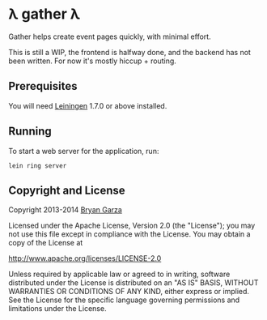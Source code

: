 # λ gather λ

Gather helps create event pages quickly, with minimal effort.

This is still a WIP, the frontend is halfway done, and the backend has not been
written. For now it's mostly hiccup + routing.

## Prerequisites

You will need [Leiningen][1] 1.7.0 or above installed.

[1]: https://github.com/technomancy/leiningen

## Running

To start a web server for the application, run:

    lein ring server

## Copyright and License

Copyright 2013-2014 [Bryan Garza](http://bryangarza.org)

Licensed under the Apache License, Version 2.0 (the "License"); you may not use
this file except in compliance with the License. You may obtain a copy of the
License at

http://www.apache.org/licenses/LICENSE-2.0

Unless required by applicable law or agreed to in writing, software distributed
under the License is distributed on an "AS IS" BASIS, WITHOUT WARRANTIES OR
CONDITIONS OF ANY KIND, either express or implied. See the License for the
specific language governing permissions and limitations under the License.
